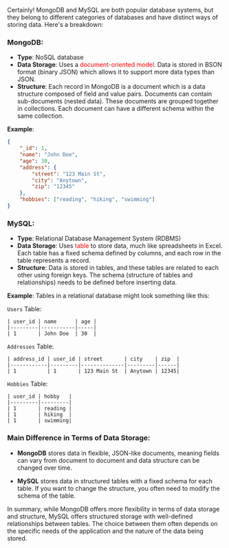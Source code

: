 Certainly! MongoDB and MySQL are both popular database systems, but they belong to different categories of databases and have distinct ways of storing data. Here's a breakdown:

### MongoDB:
- **Type**: NoSQL database
- **Data Storage**: Uses a <span style="color:red">document-oriented model</span>. Data is stored in BSON format (binary JSON) which allows it to support more data types than JSON. 
- **Structure**: Each record in MongoDB is a document which is a data structure composed of field and value pairs. Documents can contain sub-documents (nested data). These documents are grouped together in collections. Each document can have a different schema within the same collection.

**Example**:

```json
{
    "_id": 1,
    "name": "John Doe",
    "age": 30,
    "address": {
        "street": "123 Main St",
        "city": "Anytown",
        "zip": "12345"
    },
    "hobbies": ["reading", "hiking", "swimming"]
}
```

### MySQL:
- **Type**: Relational Database Management System (RDBMS)
- **Data Storage**: Uses <span style="color:red">table</span> to store data, much like spreadsheets in Excel. Each table has a fixed schema defined by columns, and each row in the table represents a record.
- **Structure**: Data is stored in tables, and these tables are related to each other using foreign keys. The schema (structure of tables and relationships) needs to be defined before inserting data.

**Example**:
Tables in a relational database might look something like this:

`Users` Table:
```
| user_id | name      | age |
|---------|-----------|-----|
| 1       | John Doe  | 30  |
```

`Addresses` Table:
```
| address_id | user_id | street       | city    | zip  |
|------------|---------|--------------|---------|------|
| 1          | 1       | 123 Main St  | Anytown | 12345|
```

`Hobbies` Table:
```
| user_id | hobby   |
|---------|---------|
| 1       | reading |
| 1       | hiking  |
| 1       | swimming|
```

### Main Difference in Terms of Data Storage:
- **MongoDB** stores data in flexible, JSON-like documents, meaning fields can vary from document to document and data structure can be changed over time.
  
- **MySQL** stores data in structured tables with a fixed schema for each table. If you want to change the structure, you often need to modify the schema of the table.

In summary, while MongoDB offers more flexibility in terms of data storage and structure, MySQL offers structured storage with well-defined relationships between tables. The choice between them often depends on the specific needs of the application and the nature of the data being stored.